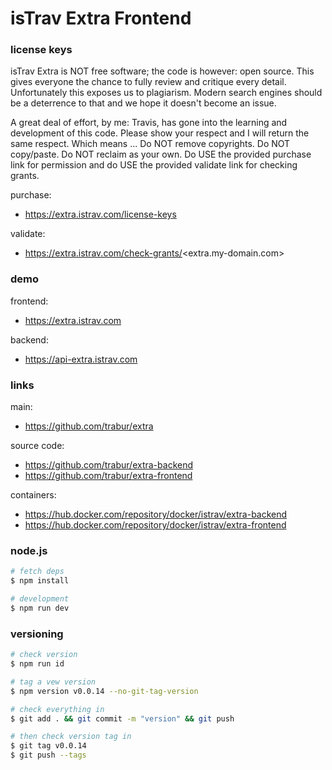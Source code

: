 isTrav Extra Frontend
========
### license keys
isTrav Extra is NOT free software; the code is however: open source. This gives everyone the chance to fully review and critique every detail. Unfortunately this exposes us to plagiarism. Modern search engines should be a deterrence to that and we hope it doesn't become an issue.

A great deal of effort, by me: Travis, has gone into the learning and development of this code. Please show your respect and I will return the same respect. Which means ... Do NOT remove copyrights. Do NOT copy/paste. Do NOT reclaim as your own. Do USE the provided purchase link for permission and do USE the provided validate link for checking grants.

purchase:
- https://extra.istrav.com/license-keys

validate:
- https://extra.istrav.com/check-grants/<extra.my-domain.com>

### demo
frontend:
- https://extra.istrav.com

backend:
- https://api-extra.istrav.com

### links
main:
- https://github.com/trabur/extra

source code:
- https://github.com/trabur/extra-backend
- https://github.com/trabur/extra-frontend

containers:
- https://hub.docker.com/repository/docker/istrav/extra-backend
- https://hub.docker.com/repository/docker/istrav/extra-frontend

### node.js
```bash
# fetch deps
$ npm install

# development
$ npm run dev
```

### versioning
```bash
# check version
$ npm run id

# tag a vew version
$ npm version v0.0.14 --no-git-tag-version

# check everything in
$ git add . && git commit -m "version" && git push

# then check version tag in
$ git tag v0.0.14
$ git push --tags
```